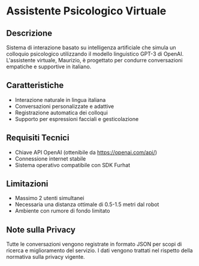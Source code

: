 # Assistente Psicologico Virtuale

## Descrizione
Sistema di interazione basato su intelligenza artificiale che simula un colloquio psicologico utilizzando il modello linguistico GPT-3 di OpenAI. L'assistente virtuale, Maurizio, è progettato per condurre conversazioni empatiche e supportive in italiano.

## Caratteristiche
- Interazione naturale in lingua italiana
- Conversazioni personalizzate e adattive
- Registrazione automatica dei colloqui
- Supporto per espressioni facciali e gesticolazione

## Requisiti Tecnici
- Chiave API OpenAI (ottenibile da https://openai.com/api/)
- Connessione internet stabile
- Sistema operativo compatibile con SDK Furhat

## Limitazioni
- Massimo 2 utenti simultanei
- Necessaria una distanza ottimale di 0.5-1.5 metri dal robot
- Ambiente con rumore di fondo limitato

## Note sulla Privacy
Tutte le conversazioni vengono registrate in formato JSON per scopi di ricerca e miglioramento del servizio. I dati vengono trattati nel rispetto della normativa sulla privacy vigente.
